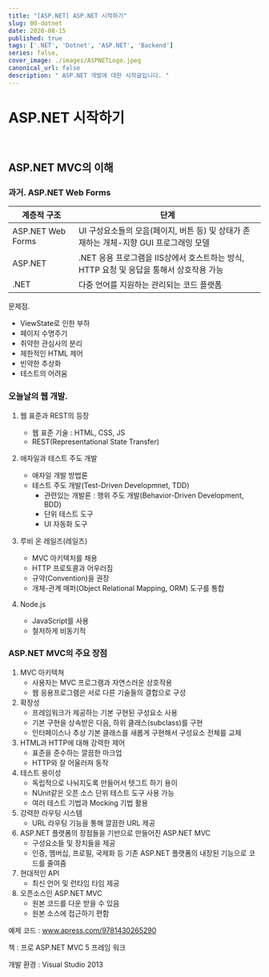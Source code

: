 ```yaml
---
title: "[ASP.NET] ASP.NET 시작하기"
slug: 00-dotnet
date: 2020-08-15
published: true
tags: ['.NET', 'Dotnet', 'ASP.NET', 'Backend']
series: false,
cover_image: ./images/ASPNETLogo.jpeg
canonical_url: false
description: " ASP.NET 개발에 대한 시작글입니다. "
---
```


# ASP.NET 시작하기

<br/>

## ASP.NET MVC의 이해

### 과거. ASP.NET Web Forms

| 계층적 구조       | 단계                                                         |
| ----------------- | ------------------------------------------------------------ |
| ASP.NET Web Forms | UI 구성요소들의 모음(페이지, 버튼 등) 및  상태가 존재하는 개체-지향 GUI 프로그래밍 모델 |
| ASP.NET           | .NET 응용 프로그램을 IIS상에서 호스트하는 방식, HTTP 요청 및 응답을 통해서 상호작용 가능 |
| .NET              | 다중 언어를 지원하는 관리되는 코드 플랫폼                    |

문제점.

- ViewState로 인한 부하
- 페이지 수명주기
- 취약한 관심사의 분리
- 제한적인 HTML 제어
- 빈약한 추상화
- 테스트의 어려움

### 오늘날의 웹 개발.

1. 웹 표준과 REST의 등장
   - 웹 표준 기술 : HTML, CSS, JS
   - REST(Representational State Transfer)

2. 애자일과 테스트 주도 개발
   - 애자일 개발 방법론 
   - 테스트 주도 개발(Test-Driven Developmnet, TDD)
     - 관련있는 개발론 : 행위 주도 개발(Behavior-Driven Development, BDD)
     - 단위 테스트 도구
     - UI 자동화 도구

3. 루비 온 레일즈(레일즈)
   - MVC 아키텍처를 채용
   - HTTP 프로토콜과 어우러짐
   - 규약(Convention)을 권장
   - 개체-관계 매퍼(Object Relational Mapping, ORM) 도구를 통합

4. Node.js
   - JavaScript를 사용
   - 철저하게 비동기적

### ASP.NET MVC의 주요 장점

1. MVC 아키텍쳐
   - 사용자는 MVC 프로그램과 자연스러운 상호작용
   - 웹 응용프로그램은 서로 다른 기술들의 결합으로 구성
2. 확장성
   - 프레임워크가 제공하는 기본 구현된 구성요소 사용
   - 기본 구현을 상속받은 다음, 하위 클래스(subclass)를 구현
   - 인터페이스나 추상 기본 클래스를 새롭게 구현해서 구성요소 전체를 교체
3. HTML과 HTTP에 대해 강력한 제어
   - 표준을 준수하는 깔끔한 마크업
   - HTTP와 잘 어울러져 동작
4. 테스트 용이성
   - 독립적으로 나눠지도록 만들어서 텟그트 하기 용이
   - NUnit같은 오픈 소스 단위 테스트 도구 사용 가능
   - 여러 테스트 기법과 Mocking 기법 활용
5. 강력한 라우팅 시스템
   - URL 라우팅 기능을 통해 깔끔한 URL 제공
6. ASP.NET 플랫폼의 장점들을 기반으로 만들어진 ASP.NET MVC
   - 구성요소들 및 장치들을 제공
   - 인증, 멤버십, 프로필, 국제화 등 기존 ASP.NET 플랫폼의 내장된 기능으로 코드를 줄여줌
7. 현대적인 API
   - 최신 언어 및 런타임 타임 제공
8. 오픈소스인 ASP.NET MVC
   - 원본 코드를 다운 받을 수 있음
   - 원본 소스에 접근하기 편함



예제 코드 : www.apress.com/9781430265290

책 : 프로 ASP.NET MVC 5 프레임 워크

개발 환경 : Visual Studio 2013





